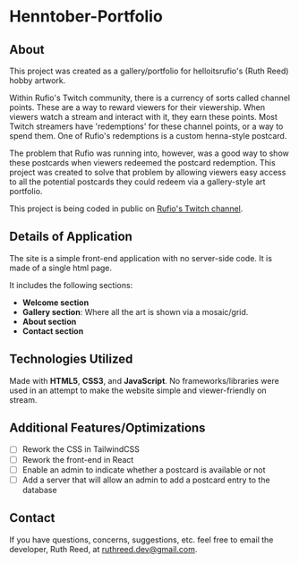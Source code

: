# Henntober-Portfolio

## About

This project was created as a gallery/portfolio for helloitsrufio's (Ruth Reed) hobby artwork. 

Within Rufio's Twitch community, there is a currency of sorts called channel points. These are a way to reward viewers for their viewership. When viewers watch a stream and interact with it, they earn these points. Most Twitch streamers have 'redemptions' for these channel points, or a way to spend them. One of Rufio's redemptions is a custom henna-style postcard. 

The problem that Rufio was running into, however, was a good way to show these postcards when viewers redeemed the postcard redemption. This project was created to solve that problem by allowing viewers easy access to all the potential postcards they could redeem via a gallery-style art portfolio.

This project is being coded in public on [Rufio's Twitch channel](https://www.twitch.tv/helloitsrufio).

## Details of Application

The site is a simple front-end application with no server-side code. It is made of a single html page.

It includes the following sections:
- **Welcome section**
- **Gallery section**: Where all the art is shown via a mosaic/grid.
- **About section**
- **Contact section**

## Technologies Utilized
Made with **HTML5**, **CSS3**, and **JavaScript**. No frameworks/libraries were used in an attempt to make the website simple and viewer-friendly on stream.

## Additional Features/Optimizations
- [ ] Rework the CSS in TailwindCSS
- [ ] Rework the front-end in React
- [ ] Enable an admin to indicate whether a postcard is available or not
- [ ] Add a server that will allow an admin to add a postcard entry to the database

## Contact
If you have questions, concerns, suggestions, etc. feel free to email the developer, Ruth Reed, at [ruthreed.dev@gmail.com](mailto:ruthreed.dev@gmail.com).
